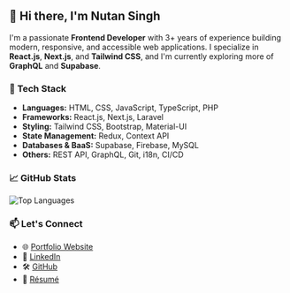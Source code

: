 ## 👋 Hi there, I'm Nutan Singh

I'm a passionate **Frontend Developer** with 3+ years of experience building modern, responsive, and accessible web applications. I specialize in **React.js**, **Next.js**, and **Tailwind CSS**, and I'm currently exploring more of **GraphQL** and **Supabase**.

### 🔧 Tech Stack

- **Languages:** HTML, CSS, JavaScript, TypeScript, PHP  
- **Frameworks:** React.js, Next.js, Laravel  
- **Styling:** Tailwind CSS, Bootstrap, Material-UI  
- **State Management:** Redux, Context API  
- **Databases & BaaS:** Supabase, Firebase, MySQL  
- **Others:** REST API, GraphQL, Git, i18n, CI/CD


### 📈 GitHub Stats

![Top Languages](https://github-readme-stats.vercel.app/api/top-langs/?username=NutanCoder&layout=compact)


### 📫 Let's Connect

- 🌐 [Portfolio Website](https://portfolio-nutan.vercel.app)
- 💼 [LinkedIn](https://www.linkedin.com/in/nutan-singh-484018194/)
- 🛠️ [GitHub](https://github.com/NutanCoder)
- 📄 [Résumé](https://portfolio-nutan.vercel.app/Nutan-Resume.pdf)

